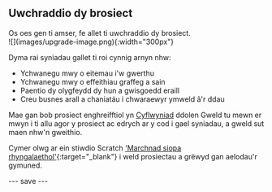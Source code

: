 ## Uwchraddio dy brosiect

<div style="display: flex; flex-wrap: wrap">
<div style="flex-basis: 200px; flex-grow: 1; margin-right: 15px;">
Os oes gen ti amser, fe allet ti uwchraddio dy brosiect.
</div>
<div>
![](images/upgrade-image.png){:width="300px"}
</div>
</div>

Dyma rai syniadau gallet ti roi cynnig arnyn nhw:
- Ychwanegu mwy o eitemau i'w gwerthu
- Ychwanegu mwy o effeithiau graffeg a sain
- Paentio dy olygfeydd dy hun a gwisgoedd eraill
- Creu busnes arall a chaniatáu i chwaraewyr ymweld â'r ddau

Mae gan bob prosiect enghreifftiol yn [Cyflwyniad](.) ddolen Gweld tu mewn er mwyn i ti allu agor y prosiect ac edrych ar y cod i gael syniadau, a gweld sut maen nhw'n gweithio.

Cymer olwg ar ein stiwdio Scratch ['Marchnad siopa rhyngalaethol'](https://scratch.mit.edu/studios/29662180){:target="_blank"} i weld prosiectau a grëwyd gan aelodau'r gymuned.

--- save ---
